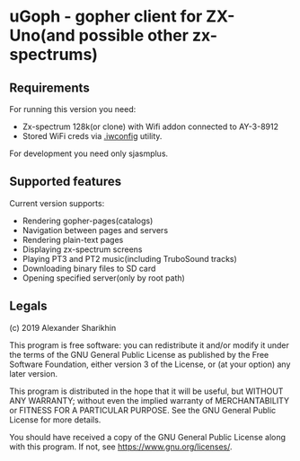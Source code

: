 # uGoph - gopher client for ZX-Uno(and possible other zx-spectrums)

## Requirements

For running this version you need:
 * Zx-spectrum 128k(or clone) with Wifi addon connected to AY-3-8912
 * Stored WiFi creds via [.iwconfig](https://github.com/antoniovillena/zxuno/tree/master/software/iwconfig) utility.

For development you need only sjasmplus. 

## Supported features

Current version supports:

 * Rendering gopher-pages(catalogs)
 * Navigation between pages and servers
 * Rendering plain-text pages
 * Displaying zx-spectrum screens
 * Playing PT3 and PT2 music(including TruboSound tracks)
 * Downloading binary files to SD card
 * Opening specified server(only by root path)

## Legals

(c) 2019 Alexander Sharikhin

This program is free software: you can redistribute it and/or modify
it under the terms of the GNU General Public License as published by
the Free Software Foundation, either version 3 of the License, or
(at your option) any later version.

This program is distributed in the hope that it will be useful,
but WITHOUT ANY WARRANTY; without even the implied warranty of
MERCHANTABILITY or FITNESS FOR A PARTICULAR PURPOSE.  See the
GNU General Public License for more details.

You should have received a copy of the GNU General Public License
along with this program.  If not, see <https://www.gnu.org/licenses/>.
